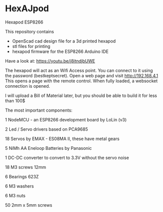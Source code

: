 # HexAJpod
Hexapod ESP8266

This repository contains

- OpenScad cad design file for a 3d printed hexapod
- stl files for printing
- hexapod firmware for the ESP8266 Arduino IDE

Have a look at: https://youtu.be/j8itndjbUWE

The hexapod will act as an Wifi Access point.
You can connect to it using the password (bestkeptsecret).
Open a web page and visit http://192.168.4.1 
This opens a page with the remote control.
When fully loaded, a websocket connection is opened.

I will upload a Bill of Material later, but you should be able to build it for less than 100$


The most important components:

1 NodeMCU - an ESP8266 development board by LoLin (v3)

2 Led / Servo drivers based on PCA9685

18 Servos by EMAX - ES08MA II, these have metal gears

5 NiMh AA Eneloop Batteries by Panasonic 

1 DC-DC converter to convert to 3.3V without the servo noise

18 M3 screws 12mm

6 Bearings 623Z

6 M3 washers

6 M3 nuts

50 2mm x 5mm screws

